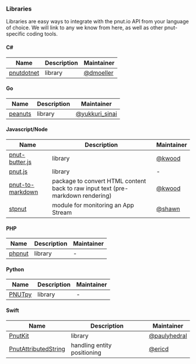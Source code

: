 ### Libraries

Libraries are easy ways to integrate with the pnut.io API from your language of choice. We will link to any we know from here, as well as other pnut-specific coding tools.


#### C&#35;

Name|Description|Maintainer
-|-|-
[pnutdotnet](https://github.com/dwmoeller1/pnutdotnet)|library|[@dmoeller](https://pnut.io/@dmoeller)


#### Go

Name|Description|Maintainer
-|-|-
[peanuts](https://github.com/yukkurisinai/peanuts)|library|[@yukkuri_sinai](https://pnut.io/@yukkuri_sinai)


#### Javascript/Node

Name|Description|Maintainer
-|-|-
[pnut-butter.js](https://github.com/kaiwood/pnut-butter)|library|[@kwood](https://pnut.io/@kwood)
[pnut.js](https://github.com/pnut-api/pnut.js)|library|-
[pnut-to-markdown](https://github.com/kaiwood/pnut-to-markdown)|package to convert HTML content back to raw input text (pre-markdown rendering)|[@kwood](https://pnut.io/@kwood)
[stpnut](https://github.com/shawnthroop/stpnut)|module for monitoring an App Stream|[@shawn](https://pnut.io/@shawn)


#### PHP

Name|Description|Maintainer
-|-|-
[phpnut](https://github.com/pnut-api/phpnut)|library|-


#### Python

Name|Description|Maintainer
-|-|-
[PNUTpy](https://github.com/pnut-api/PNUTpy)|library|-


#### Swift

Name|Description|Maintainer
-|-|-
[PnutKit](https://github.com/exsortis/PnutKit)|library|[@paulyhedral](https://pnut.io/@paulyhedral)
[PnutAttributedString](https://github.com/ericdke/PnutAttributedString)|handling entity positioning|[@ericd](https://pnut.io/@ericd)